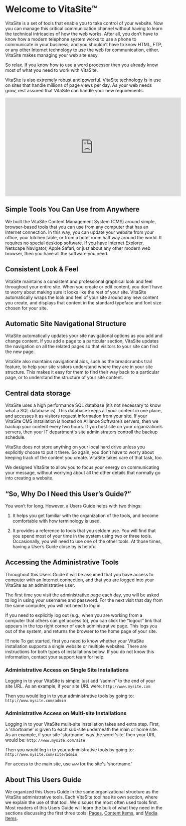 # Welcome to VitaSite™

VitaSite is a set of tools that enable you to take control of your website. Now you can manage this critical communication channel without having to learn the technical intricacies of how the web works. After all, you don’t have to know how a modern telephone system works to use a phone to communicate in your business; and you shouldn’t have to know HTML, FTP, or any other Internet technology to use the web for communication, either. VitaSite makes managing your web site easy.

So relax. If you know how to use a word processor then you already know most of what you need to work with VitaSite.

VitaSite is also extremely robust and powerful. VitaSite technology is in use on sites that handle millions of page views per day. As your web needs grow, rest assured that VitaSite can handle your new requirements.

<div class="embed-container"><iframe width="560" height="315" src="https://www.youtube.com/embed/FTQbiNvZqaY?rel=0" frameborder="0" allowfullscreen></iframe></div>

## Simple Tools You Can Use from Anywhere

We built the VitaSite Content Management System (CMS) around simple, browser-based tools that you can use from any computer that has an Internet connection. In this way, you can update your website from your office, your kitchen table, or from a hotel room half way around the world. It requires no special desktop software. If you have Internet Explorer, Netscape Navigator, Apple Safari, or just about any other modern web browser, then you have all the software you need.

## Consistent Look & Feel

VitaSite maintains a consistent and professional graphical look and feel throughout your entire site. When you create or edit content, you don’t have to worry about making sure it looks like the rest of your site. VitaSite automatically wraps the look and feel of your site around any new content you create, and displays that content in the standard typeface and font size chosen for your site.

## Automatic Site Navigational Structure

VitaSite automatically updates your site navigational options as you add and change content. If you add a page to a particular section, VitaSite updates the navigation on all the related pages so that visitors to your site can find the new page.

VitaSite also maintains navigational aids, such as the breadcrumbs trail feature, to help your site visitors understand where they are in your site structure. This makes it easy for them to find their way back to a particular page, or to understand the structure of your site content.

## Central data storage

VitaSite uses a high performance SQL database (it’s not necessary to know what a SQL database is). This database keeps all your content in one place, and accesses it as visitors request information from your site. If your VitaSite CMS installation is hosted on Alliance Software’s servers, then we backup your content every two hours. If you host site on your organization’s servers, then your IT department's site administrators controll the backup schedule.

VitaSite does not store anything on your local hard drive unless you explicitly choose to put it there. So again, you don’t have to worry about keeping track of the content you create. VitaSite takes care of that task, too.

We designed VitaSite to allow you to focus your energy on communicating your message, without worrying about all the other details that normally go into creating a website.

## “So, Why Do I Need this User’s Guide?”

You won’t for long. However, a Users Guide helps with two things:

1. It helps you get familiar with the organization of the tools, and become comfortable with how terminology is used.

1. It provides a reference to tools that you seldom use. You will find that you spend most of your time in the system using two or three tools. Occasionally, you will need to use one of the other tools. At those times, having a User’s Guide close by is helpful.

## Accessing the Administrative Tools

Throughout this Users Guide it will be assumed that you have access to computer with an Internet connection, and that you are logged into your VitaSite as an administrative user.

The first time you visit the administrative page each day, you will be asked to log in using your username and password. For the next visit that day from the same computer, you will not need to log in.

If you need to explicitly log out (e.g., when you are working from a computer that others can get access to), you can click the “logout” link that appears in the top right corner of each administrative page. This logs you out of the system, and returns the browser to the home page of your site.

!!! note
    To get started, first you need to know whether your VitaSite installation supports a single website or multiple websites. There are instructions for both types of installations below. If you do not know this information, contact your support team for help.

### Administrative Access on Single Site Installations

Logging in to your VitaSite is simple: just add “/admin” to the end of your site URL. As an example, if your site URL were: `http://www.mysite.com`

Then you would log in to your administrative tools by going to: `http://www.mysite.com/admin`

### Administrative Access on Multi-site Installations

Logging in to your VitaSite mulit-site installation takes and extra step. First, a 'shortname' is given to each sub-site underneath the main or home site. As an example, if your site 'stortname' was the word 'site' then your URL would be: `http://www.mysite.com/site`

Then you would log in to your administrative tools by going to: `http://www.mysite.com/site/admin`

For access to the main site, use `www` for the site's 'shortname.'

## About This Users Guide

We organized this Users Guide in the same organizational structure as the VitaSite administrative tools. Each VitaSite tool has its own section, where we explain the use of that tool. We discuss the most often used tools first. Most readers of this Users Guide will learn the bulk of what they need in the sections discussing the first three tools: [Pages](content/pages.md), [Content Items](content/content.md), and [Media Items](content/media.md).